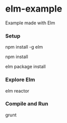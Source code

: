 # elm-example

Example made with Elm

### Setup

npm install -g elm

npm install

elm package install

### Explore Elm
elm reactor

### Compile and Run
grunt
